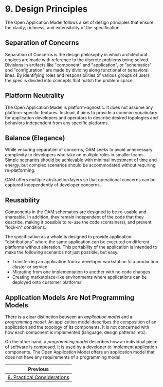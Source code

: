 # 9. Design Principles

The Open Application Model follows a set of design principles that ensure the clarity, richness, and extensibility of the specification.

## Separation of Concerns

Separation of Concerns is the design philosophy in which architectural choices are made with reference to the discrete problems being solved. Divisions in artifacts like "component" and "application", or "schematics" and "configuration" are made by dividing along functional or behavioral lines. By identifying roles and responsibilities of various groups of users, the spec is divided into concepts that match the problem space.

## Platform Neutrality

The Open Application Model is platform-agnostic. It does not assume any platform-specific features. Instead, it aims to provide a common vocabulary for application developers and operators to describe desired topologies and behaviors independent from any specific platforms.

## Balance (Elegance)

While ensuring separation of concerns, OAM seeks to avoid unnecessary complexity to developers who take on multiple roles in smaller teams. Simple scenarios should be achievable with minimal investment of time and energy, but complex scenarios should be accommodated without requiring re-platforming.

OAM offers multiple abstraction layers so that operational concerns can be captured independently of developer concerns.

## Reusability

Components in the OAM schematics are designed to be re-usable and shareable. In addition, they remain independent of the code that they describe, making it possible to re-use the code (containers), and prevent "lock-in" conditions.

The specification as a whole is designed to provide application "distributions" where the same application can be executed on different platforms without alteration. This portability of the application is intended to make the following scenarios not just possible, but easy:

- Transferring an application from a developer workstation to a production cluster or service
- Migrating from one implementation to another with no code changes
- Creating marketplace-like environments where applications can be deployed onto customer platforms

## Application Models Are Not Programming Models

There is a clear distinction between an _application model_ and a _programming model_. An application model describes the composition of an application and the topology of its components. It is not concerned with how each component is implemented (language, design patterns, etc).

On the other hand, a _programming model_ describes how an individual piece of software is composed. It is used by a developer to implement application components. The Open Application Model offers an application model that does not have any requirements of a programming model.

| Previous      | 
| ------------- |
| [8. Practical Considerations](8.practical_considerations.md) |
